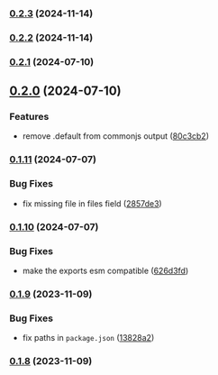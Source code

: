 

### [0.2.3](https://github.com/satya164/use-latest-callback/compare/v0.2.2...v0.2.3) (2024-11-14)

### [0.2.2](https://github.com/satya164/use-latest-callback/compare/v0.2.1...v0.2.2) (2024-11-14)

### [0.2.1](https://github.com/satya164/use-latest-callback/compare/v0.2.0...v0.2.1) (2024-07-10)

## [0.2.0](https://github.com/satya164/use-latest-callback/compare/v0.1.11...v0.2.0) (2024-07-10)


### Features

* remove .default from commonjs output ([80c3cb2](https://github.com/satya164/use-latest-callback/commit/80c3cb2e01b3d6d63bae052f2376493baae6656e))

### [0.1.11](https://github.com/satya164/use-latest-callback/compare/v0.1.10...v0.1.11) (2024-07-07)


### Bug Fixes

* fix missing file in files field ([2857de3](https://github.com/satya164/use-latest-callback/commit/2857de3d30a1598b915cb948f8d0138f4abc7010))

### [0.1.10](https://github.com/satya164/use-latest-callback/compare/v0.1.9...v0.1.10) (2024-07-07)


### Bug Fixes

* make the exports esm compatible ([626d3fd](https://github.com/satya164/use-latest-callback/commit/626d3fdfbb1c262e5d908248f8a463f37b689b96))

### [0.1.9](https://github.com/satya164/use-latest-callback/compare/v0.1.8...v0.1.9) (2023-11-09)


### Bug Fixes

* fix paths in `package.json` ([13828a2](https://github.com/satya164/use-latest-callback/commit/13828a21077f8885a2b00ab0a15badc3a4e3a3c6))

### [0.1.8](https://github.com/satya164/use-latest-callback/compare/v0.1.7...v0.1.8) (2023-11-09)